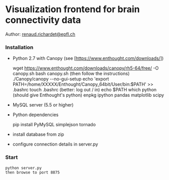 Visualization frontend for brain connectivity data
========

Author: renaud.richardet@epfl.ch



### Installation

* Python 2.7 with Canopy (see [https://www.enthought.com/downloads/])

    wget https://www.enthought.com/downloads/canopy/rh5-64/free/ -O canopy.sh
    bash canopy.sh (then follow the instructions)
    ./Canopy/canopy --no-gui-setup
    echo 'export PATH=/home/XXXXX/Enthought/Canopy_64bit/User/bin:$PATH' >> .bashrc
    touch .bashrc (better: log out / in)
    echo $PATH
    which python (should give Enthought's python)
    enpkg ipython pandas matplotlib scipy

* MySQL server (5.5 or higher)
* Python dependencies

    pip install PyMySQL simplejson tornado

* install database from zip
* configure connection details in server.py

### Start

    python server.py
    then browse to port 8875
